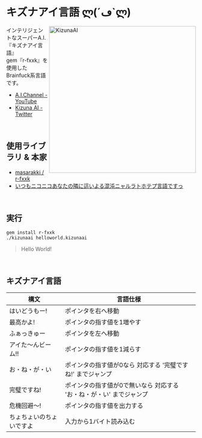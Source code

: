 # キズナアイ言語 ლ(´ڡ`ლ)

[<img align="right" src="https://user-images.githubusercontent.com/39142850/73865548-c7048080-4886-11ea-818b-288bad649684.jpeg" alt="KizunaAI" width="390">](https://www.youtube.com/channel/UC4YaOt1yT-ZeyB0OmxHgolA)

インテリジェントなスーパーA.I.『キズナアイ言語』<br>
gem『r-fxxk』を使用したBrainfuck系言語です。

- [A.I.Channel - YouTube](https://www.youtube.com/channel/UC4YaOt1yT-ZeyB0OmxHgolA)  
- [Kizuna AI - Twitter](https://twitter.com/aichan_nel)<br>
<br>

## 使用ライブラリ & 本家

- [masarakki / r-fxxk](https://github.com/masarakki/r-fxxk)<br>
- [いつもニコニコあなたの隣に這いよる混沌ニャルラトホテプ言語ですっ](https://github.com/masarakki/nyaruko_lang)<br>
<br>

## 実行

```
gem install r-fxxk
./kizunaai helloworld.kizunaai
```

> Hello World!
<br>

## キズナアイ言語

| 構文 | 言語仕様 |
|--|--|
| はいどうもー! | ポインタを右へ移動 |
| 最高かよ! | ポインタの指す値を1増やす |
| ふぁっきゅー | ポインタを左へ移動 |
| アイた〜んビーム!! | ポインタの指す値を1減らす |
| お・ね・が・い | ポインタの指す値が0なら 対応する '完璧ですね!' までジャンプ |
| 完璧ですね! | ポインタの指す値が0で無いなら 対応する 'お・ね・が・い' までジャンプ |
| 危機回避〜! | ポインタの指す値を出力する |
| ちょちょいのちょいですよ | 入力から1バイト読み込む|
